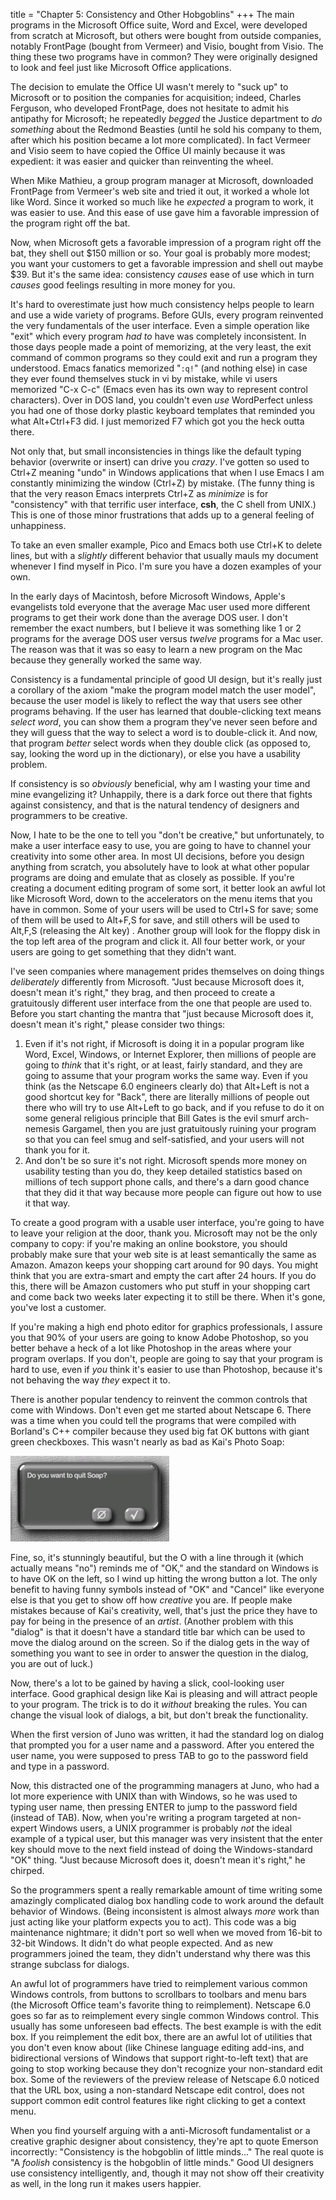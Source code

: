 title = "Chapter 5: Consistency and Other Hobgoblins"
+++
The main programs in the Microsoft Office suite, Word and Excel, were developed from scratch at Microsoft, but others were bought from outside companies, notably FrontPage (bought from Vermeer) and Visio, bought from Visio. The thing these two programs have in common? They were originally designed to look and feel just like Microsoft Office applications.

The decision to emulate the Office UI wasn't merely to "suck up" to Microsoft or to position the companies for acquisition; indeed, Charles Ferguson, who developed FrontPage, does not hesitate to admit his antipathy for Microsoft; he repeatedly *begged* the Justice department to *do something* about the Redmond Beasties (until he sold his company to them, after which his position became a lot more complicated). In fact Vermeer and Visio seem to have copied the Office UI mainly because it was expedient: it was easier and quicker than reinventing the wheel.

When Mike Mathieu, a group program manager at Microsoft, downloaded FrontPage from Vermeer's web site and tried it out, it worked a whole lot like Word. Since it worked so much like he *expected* a program to work, it was easier to use. And this ease of use gave him a favorable impression of the program right off the bat.

Now, when Microsoft gets a favorable impression of a program right off the bat, they shell out $150 million or so. Your goal is probably more modest; you want your customers to get a favorable impression and shell out maybe $39. But it's the same idea: consistency *causes* ease of use which in turn *causes* good feelings resulting in more money for you.

It's hard to overestimate just how much consistency helps people to learn and use a wide variety of programs. Before GUIs, every program reinvented the very fundamentals of the user interface. Even a simple operation like "exit" which every program *had to* have was completely inconsistent. In those days people made a point of memorizing, at the very least, the exit command of common programs so they could exit and run a program they understood. Emacs fanatics memorized "```:q!```" (and nothing else) in case they ever found themselves stuck in vi by mistake, while vi users memorized "C-x C-c" (Emacs even has its own way to represent control characters). Over in DOS land, you couldn't even *use* WordPerfect unless you had one of those dorky plastic keyboard templates that reminded you what Alt+Ctrl+F3 did. I just memorized F7 which got you the heck outta there.

Not only that, but small inconsistencies in things like the default typing behavior (overwrite or insert) can drive you *crazy*. I've gotten so used to Ctrl+Z meaning "undo" in Windows applications that when I use Emacs I am constantly minimizing the window (Ctrl+Z) by mistake. (The funny thing is that the very reason Emacs interprets Ctrl+Z as *minimize* is for "consistency" with that terrific user interface,  **csh**, the C shell from UNIX.) This is one of those minor frustrations that adds up to a general feeling of unhappiness.

To take an even smaller example, Pico and Emacs both use Ctrl+K to delete lines, but with a *slightly* different behavior that usually mauls my document whenever I find myself in Pico. I'm sure you have a dozen examples of your own.

In the early days of Macintosh, before Microsoft Windows, Apple's evangelists told everyone that the average Mac user used more different programs to get their work done than the average DOS user. I don't remember the exact numbers, but I believe it was something like 1 or 2 programs for the average DOS user versus *twelve* programs for a Mac user. The reason was that it was so easy to learn a new program on the Mac because they generally worked the same way.

Consistency is a fundamental principle of good UI design, but it's really just a corollary of the axiom "make the program model match the user model", because the user model is likely to reflect the way that users see other programs behaving. If the user has learned that double-clicking text means *select word*, you can show them a program they've never seen before and they will guess that the way to select a word is to double-click it. And now, that program *better* select words when they double click (as opposed to, say, looking the word up in the dictionary), or else you have a usability problem.

If consistency is so *obviously* beneficial, why am I wasting your time and mine evangelizing it? Unhappily, there is a dark force out there that fights against consistency, and that is the natural tendency of designers and programmers to be creative.

Now, I hate to be the one to tell you "don't be creative," but unfortunately, to make a user interface easy to use, you are going to have to channel your creativity into some other area. In most UI decisions, before you design anything from scratch, you absolutely have to look at what other popular programs are doing and emulate that as closely as possible. If you're creating a document editing program of some sort, it better look an awful lot like Microsoft Word, down to the accelerators on the menu items that you have in common. Some of your users will be used to Ctrl+S for save; some of them will be used to Alt+F,S for save, and still others will be used to Alt,F,S (releasing the Alt key) . Another group will look for the floppy disk in the top left area of the program and click it. All four better work, or your users are going to get something that they didn't want.

I've seen companies where management prides themselves on doing things *deliberately* differently from Microsoft. "Just because Microsoft does it, doesn't mean it's right," they brag, and then proceed to create a gratuitously different user interface from the one that people are used to. Before you start chanting the mantra that "just because Microsoft does it, doesn't mean it's right," please consider two things:


1. Even if it's not right, if Microsoft is doing it in a popular program like Word, Excel, Windows, or Internet Explorer, then millions of people are going to *think* that it's right, or at least, fairly standard, and they are going to assume that your program works the same way. Even if you think (as the Netscape 6.0 engineers clearly do) that Alt+Left is not a good shortcut key for "Back", there are literally millions of people out there who will try to use Alt+Left to go back, and if you refuse to do it on some general religious principle that Bill Gates is the evil smurf arch-nemesis Gargamel, then you are just gratuitously ruining your program so that you can feel smug and self-satisfied, and your users will not thank you for it.
2. And don't be so sure it's not right. Microsoft spends more money on usability testing than you do, they keep detailed statistics based on millions of tech support phone calls, and there's a darn good chance that they did it that way because more people can figure out how to use it that way.

To create a good program with a usable user interface, you're going to have to leave your religion at the door, thank you. Microsoft may not be the only company to copy: if you're making an online bookstore, you should probably make sure that your web site is at least semantically the same as Amazon. Amazon keeps your shopping cart around for 90 days. You might think that you are extra-smart and empty the cart after 24 hours. If you do this, there will be Amazon customers who put stuff in your shopping cart and come back two weeks later expecting it to still be there. When it's gone, you've lost a customer.

If you're making a high end photo editor for graphics professionals, I assure you that 90% of your users are going to know Adobe Photoshop, so you better behave a heck of a lot like Photoshop in the areas where your program overlaps. If you don't, people are going to say that your program is hard to use, even if *you* think it's easier to use than Photoshop, because it's not behaving the way *they* expect it to.

There is another popular tendency to reinvent the common controls that come with Windows. Don't even get me started about Netscape 6. There was a time when you could tell the programs that were compiled with Borland's C++ compiler because they used big fat OK buttons with giant green checkboxes. This wasn't nearly as bad as Kai's Photo Soap:

![image](Quit_Soap.gif)

Fine, so, it's stunningly beautiful, but the O with a line through it (which actually means "no") reminds me of "OK," and the standard on Windows is to have OK on the left, so I wind up hitting the wrong button a lot. The only benefit to having funny symbols instead of "OK" and "Cancel" like everyone else is that you get to show off how *creative* you are. If people make mistakes because of Kai's creativity, well, that's just the price they have to pay for being in the presence of an *artist*. (Another problem with this "dialog" is that it doesn't have a standard title bar which can be used to move the dialog around on the screen. So if the dialog gets in the way of something you want to see in order to answer the question in the dialog, you are out of luck.)

Now, there's a lot to be gained by having a slick, cool-looking user interface. Good graphical design like Kai is pleasing and will attract people to your program. The trick is to do it *without* breaking the rules. You can change the visual look of dialogs, a bit, but don't break the functionality.

When the first version of Juno was written, it had the standard log on dialog that prompted you for a user name and a password. After you entered the user name, you were supposed to press TAB to go to the password field and type in a password.

Now, this distracted one of the programming managers at Juno, who had a lot more experience with UNIX than with Windows, so he was used to typing user name, then pressing ENTER to jump to the password field (instead of TAB). Now, when you're writing a program targeted at non-expert Windows users, a UNIX programmer is probably *not* the ideal example of a typical user, but this manager was very insistent that the enter key should move to the next field instead of doing the Windows-standard "OK" thing. "Just because Microsoft does it, doesn't mean it's right," he chirped.

So the programmers spent a really remarkable amount of time writing some amazingly complicated dialog box handling code to work around the default behavior of Windows. (Being inconsistent is almost always *more* work than just acting like your platform expects you to act). This code was a big maintenance nightmare; it didn't port so well when we moved from 16-bit to 32-bit Windows. It didn't do what people expected. And as new programmers joined the team, they didn't understand why there was this strange subclass for dialogs.

An awful lot of programmers have tried to reimplement various common Windows controls, from buttons to scrollbars to toolbars and menu bars (the Microsoft Office team's favorite thing to reimplement). Netscape 6.0 goes so far as to reimplement every single common Windows control. This usually has some unforeseen bad effects. The best example is with the edit box. If you reimplement the edit box, there are an awful lot of utilities that you don't even know about (like Chinese language editing add-ins, and bidirectional versions of Windows that support right-to-left text) that are going to stop working because they don't recognize your non-standard edit box. Some of the reviewers of the preview release of Netscape 6.0 noticed that the URL box, using a non-standard Netscape edit control, does not support common edit control features like right clicking to get a context menu.

When you find yourself arguing with a anti-Microsoft fundamentalist or a creative graphic designer about consistency, they're apt to quote Emerson incorrectly: "Consistency is the hobgoblin of little minds..." The real quote is "A *foolish* consistency is the hobgoblin of little minds." Good UI designers use consistency intelligently, and, though it may not show off their creativity as well, in the long run it makes users happier.
